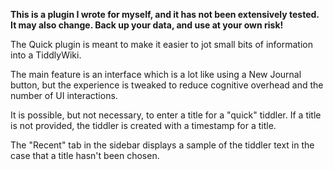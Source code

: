 **This is a plugin I wrote for myself, and it has not been extensively tested. It may also change. Back up your data, and use at your own risk!**

The Quick plugin is meant to make it easier to jot small bits of information into a TiddlyWiki.

The main feature is an interface which is a lot like using a New Journal button, but the experience is tweaked to reduce cognitive overhead and the number of UI interactions.

It is possible, but not necessary, to enter a title for a "quick" tiddler. If a title is not provided, the tiddler is created with a timestamp for a title.

The "Recent" tab in the sidebar displays a sample of the tiddler text in the case that a title hasn't been chosen.
